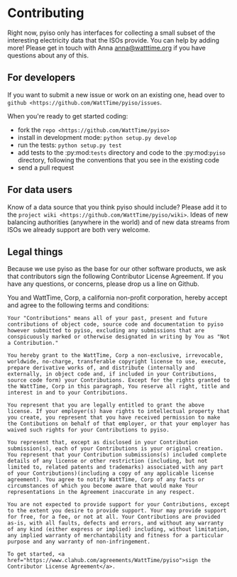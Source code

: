 Contributing
=============

Right now, pyiso only has interfaces for collecting a small subset of the interesting electricity data that the ISOs provide.
You can help by adding more!
Please get in touch with Anna <anna@watttime.org> if you have questions about any of this.


For developers
---------------

If you want to submit a new issue or work on an existing one,
head over to `github <https://github.com/WattTime/pyiso/issues`.

When you're ready to get started coding:

* fork the `repo <https://github.com/WattTime/pyiso>`
* install in development mode: ``python setup.py develop``
* run the tests: ``python setup.py test``
* add tests to the :py:mod:`tests` directory and code to the :py:mod:`pyiso` directory, following the conventions that you see in the existing code
* send a pull request


For data users
---------------

Know of a data source that you think pyiso should include?
Please add it to the `project wiki <https://github.com/WattTime/pyiso/wiki>`.
Ideas of new balancing authorities (anywhere in the world)
and of new data streams from ISOs we already support
are both very welcome.


Legal things
---------------

Because we use pyiso as the base for our other software products, we ask that contributors sign the following Contributor License Agreement.  If you have any questions, or concerns, please drop us a line on Github.


You and WattTime, Corp, a california non-profit corporation, hereby accept and agree to the following terms and conditions:

    Your "Contributions" means all of your past, present and future contributions of object code, source code and documentation to pyiso however submitted to pyiso, excluding any submissions that are conspicuously marked or otherwise designated in writing by You as "Not a Contribution."

    You hereby grant to the WattTime, Corp a non-exclusive, irrevocable, worldwide, no-charge, transferable copyright license to use, execute, prepare derivative works of, and distribute (internally and externally, in object code and, if included in your Contributions, source code form) your Contributions. Except for the rights granted to the WattTime, Corp in this paragraph, You reserve all right, title and interest in and to your Contributions.

    You represent that you are legally entitled to grant the above license. If your employer(s) have rights to intellectual property that you create, you represent that you have received permission to make the Contibutions on behalf of that employer, or that your employer has waived such rights for your Contributions to pyiso.

    You represent that, except as disclosed in your Contribution submission(s), each of your Contributions is your original creation. You represent that your Contribution submissions(s) included complete details of any license or other restriction (including, but not limited to, related patents and trademarks) associated with any part of your Contributions)(including a copy of any applicable license agreement). You agree to notify WattTime, Corp of any facts or circumstances of which you become aware that would make Your representations in the Agreement inaccurate in any respect.

    You are not expected to provide support for your Contributions, except to the extent you desire to provide support. Your may provide support for free, for a fee, or not at all. Your Contributions are provided as-is, with all faults, defects and errors, and without any warranty of any kind (either express or implied) including, without limitation, any implied warranty of merchantability and fitness for a particular purpose and any warranty of non-infringement.

    To get started, <a href="https://www.clahub.com/agreements/WattTime/pyiso">sign the Contributor License Agreement</a>.
